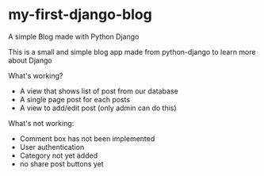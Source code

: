 # my-first-django-blog
A simple Blog made with Python Django

This is a small and simple blog app made from python-django to learn more about Django

What's working?
- A view that shows list of post from our database
- A single page post for each posts
- A view to add/edit post (only admin can do this)

What's not working:
- Comment box has not been implemented
- User authentication
- Category not yet added
- no share post buttons yet
